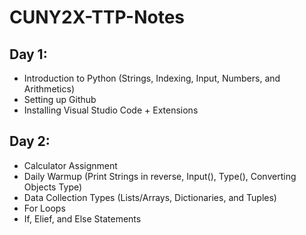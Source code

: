 # CUNY2X-TTP-Notes

## Day 1:
* Introduction to Python (Strings, Indexing, Input, Numbers, and Arithmetics)
* Setting up Github
* Installing Visual Studio Code + Extensions

## Day 2:
* Calculator Assignment
* Daily Warmup (Print Strings in reverse, Input(), Type(), Converting Objects Type)
* Data Collection Types (Lists/Arrays, Dictionaries, and Tuples)
* For Loops
* If, Elief, and Else Statements
